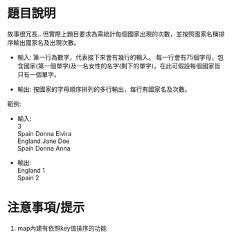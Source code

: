 # 題目說明
故事很冗長.. 但實際上題目要求為需統計每個國家出現的次數，並按照國家名稱排序輸出國家名及出現次數。

- 輸入: 第一行為數字，代表接下來會有幾行的輸入。 每一行會有75個字母，包含國家(第一個單字)及一名女性的名字(剩下的單字)，在此可假設每個國家皆只有一個單字。

- 輸出: 按國家的字母順序排列的多行輸出，每行有國家名及次數。

範例:
- 輸入:  
3  
Spain Donna Elvira  
England Jane Doe  
Spain Donna Anna  


- 輸出:  
England 1  
Spain 2  

# 注意事項/提示
1. map內建有依照key值排序的功能